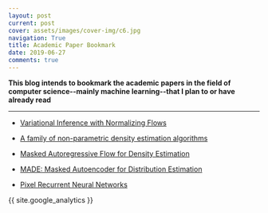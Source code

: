 ```yaml
---
layout: post
current: post
cover: assets/images/cover-img/c6.jpg
navigation: True
title: Academic Paper Bookmark
date: 2019-06-27
comments: true
---
```



**This blog intends to bookmark the academic papers in the field of computer science--mainly machine learning--that I plan to or have already read**

------------------

- <a href="https://arxiv.org/pdf/1505.05770.pdf" style="font-weight: normal;">Variational Inference with Normalizing Flows</a>

- <a href="https://math.nyu.edu/faculty/tabak/publications/Tabak-Turner.pdf" style="font-weight: normal;">A family of non-parametric density estimation algorithms</a>

- <a href="https://arxiv.org/pdf/1705.07057.pdf" style="font-weight: normal;">Masked Autoregressive Flow for Density Estimation</a>

- <a href="https://arxiv.org/pdf/1502.03509.pdf" style="font-weight: normal;">MADE: Masked Autoencoder for Distribution Estimation</a>

- <a href="https://arxiv.org/pdf/1601.06759.pdf" style="font-weight: normal;">Pixel Recurrent Neural Networks</a>


{{ site.google_analytics }}

